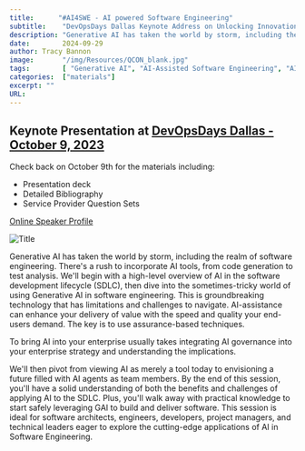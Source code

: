 ```yaml
---
title:      "#AI4SWE - AI powered Software Engineering"
subtitle:    "DevOpsDays Dallas Keynote Address on Unlocking Innovation"
description: "Generative AI has taken the world by storm, including the realm of software engineering. There's a rush to incorporate AI tools, from code generation to test analysis. This is groundbreaking technology that has limitations and challenges to navigate.  AI-assistance can enhance your delivery of value with the speed and quality your end-users demand.  The key is to use assurance-based techniques.  We'll also need to figure out how to pivot from viewing AI as merely a tool today to envisioning a future filled with AI agents as team members. "
date:        2024-09-29
author: Tracy Bannon
image:       "/img/Resources/QCON_blank.jpg"
tags:        [ "Generative AI", "AI-Assisted Software Engineering", "AI-Augmented", "ChatGPT", "GAI", "AIML", "Software Engineering", "SDLC", "Humans First", "Agentics", "Digital Platforms"]
categories:  ["materials"]
excerpt: ""
URL: 
---
```

##  Keynote Presentation at <a href="https://devopsdays.org/events/2024-dallas/welcome/" >DevOpsDays Dallas - October 9, 2023 </a>

Check back on October 9th for the materials including:
+ Presentation deck
+ Detailed Bibliography
+ Service Provider Question Sets

<!-- >
<a href="/downloads/2024/PR_23-04336-3_AI4SWEng_QCONL_Final.pdf" > Click here to download the presentation  materials including the AI infused continuum diagram.</a> 
<a href="/downloads/2024/PR_23-04336-3_AI4SWEng_QCONL_Final.pdf" > Full Bibliography</a> 
<a href="/downloads/2024/PR_23-04336-3_AI4SWEng_QCONL_Final.pdf" > AI Service Provider Question Sets</a> 
-->

<a href="https://devopsdays.org/events/2024-dallas/speakers/tracy-bannon/" > Online Speaker Profile</a> 

![Title](/img/Resources/DevOpsDaysDallas.jpg)

Generative AI has taken the world by storm, including the realm of software engineering. There's a rush to incorporate AI tools, from code generation to test analysis. We'll begin with a high-level overview of AI in the software development lifecycle (SDLC), then dive into the sometimes-tricky world of using Generative AI in software engineering. This is groundbreaking technology that has limitations and challenges to navigate.  AI-assistance can enhance your delivery of value with the speed and quality your end-users demand.  The key is to use assurance-based techniques.

To bring AI into your enterprise usually takes integrating AI governance into your enterprise strategy and understanding the implications.  

We'll then pivot from viewing AI as merely a tool today to envisioning a future filled with AI agents as team members. By the end of this session, you'll have a solid understanding of both the benefits and challenges of applying AI to the SDLC. Plus, you'll walk away with practical knowledge to start safely leveraging GAI to build and deliver software. This session is ideal for software architects, engineers, developers, project managers, and technical leaders eager to explore the cutting-edge applications of AI in Software Engineering.












